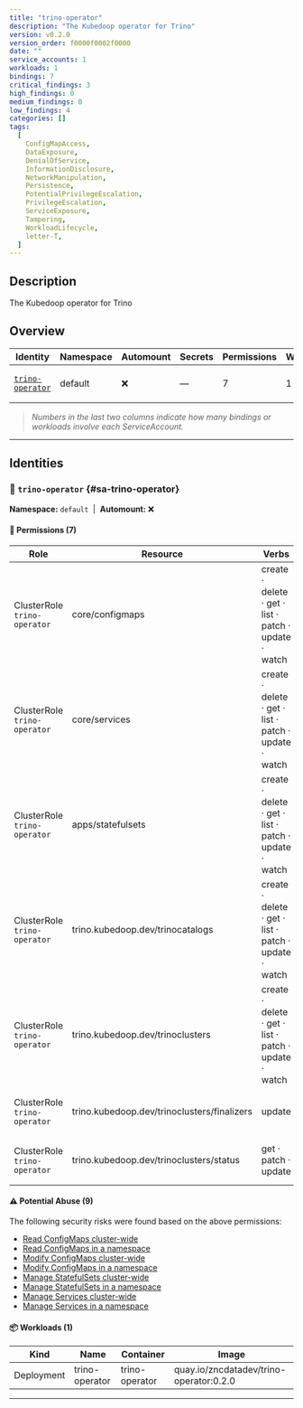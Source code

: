 ```yaml
---
title: "trino-operator"
description: "The Kubedoop operator for Trino"
version: v0.2.0
version_order: f0000f0002f0000
date: ""
service_accounts: 1
workloads: 1
bindings: 7
critical_findings: 3
high_findings: 0
medium_findings: 0
low_findings: 4
categories: []
tags:
  [
    ConfigMapAccess,
    DataExposure,
    DenialOfService,
    InformationDisclosure,
    NetworkManipulation,
    Persistence,
    PotentialPrivilegeEscalation,
    PrivilegeEscalation,
    ServiceExposure,
    Tampering,
    WorkloadLifecycle,
    letter-T,
  ]
---
```


## Description

The Kubedoop operator for Trino

## Overview

| Identity                               | Namespace | Automount | Secrets | Permissions | Workloads | Risk                    |
| -------------------------------------- | --------- | --------- | ------- | ----------- | --------- | ----------------------- |
| [`trino-operator`](#sa-trino-operator) | default   | ❌        | —       | 7           | 1         | {{< risk "Critical" >}} |

> _Numbers in the last two columns indicate how many bindings or workloads involve each ServiceAccount._

---

## Identities

### 🤖 `trino-operator` {#sa-trino-operator}

**Namespace:** `default`  |  **Automount:** ❌

#### 🔑 Permissions (7)

| Role                         | Resource                                    | Verbs                                                 | Risk                  | Tags                                                                                                                                                            |
| ---------------------------- | ------------------------------------------- | ----------------------------------------------------- | --------------------- | --------------------------------------------------------------------------------------------------------------------------------------------------------------- |
| ClusterRole `trino-operator` | core/configmaps                             | create · delete · get · list · patch · update · watch | {{< risk Critical >}} | {{< tag "ConfigMapAccess" >}} {{< tag "DataExposure" >}} {{< tag "InformationDisclosure" >}} {{< tag "PotentialPrivilegeEscalation" >}} {{< tag "Tampering" >}} |
| ClusterRole `trino-operator` | core/services                               | create · delete · get · list · patch · update · watch | {{< risk Critical >}} | {{< tag "DenialOfService" >}} {{< tag "NetworkManipulation" >}} {{< tag "ServiceExposure" >}} {{< tag "Tampering" >}}                                           |
| ClusterRole `trino-operator` | apps/statefulsets                           | create · delete · get · list · patch · update · watch | {{< risk Critical >}} | {{< tag "Persistence" >}} {{< tag "PotentialPrivilegeEscalation" >}} {{< tag "PrivilegeEscalation" >}} {{< tag "Tampering" >}} {{< tag "WorkloadLifecycle" >}}  |
| ClusterRole `trino-operator` | trino.kubedoop.dev/trinocatalogs            | create · delete · get · list · patch · update · watch | {{< risk Low >}}      |                                                                                                                                                                 |
| ClusterRole `trino-operator` | trino.kubedoop.dev/trinoclusters            | create · delete · get · list · patch · update · watch | {{< risk Low >}}      |                                                                                                                                                                 |
| ClusterRole `trino-operator` | trino.kubedoop.dev/trinoclusters/finalizers | update                                                | {{< risk Low >}}      |                                                                                                                                                                 |
| ClusterRole `trino-operator` | trino.kubedoop.dev/trinoclusters/status     | get · patch · update                                  | {{< risk Low >}}      |                                                                                                                                                                 |

#### ⚠️ Potential Abuse (9)

The following security risks were found based on the above permissions:

- [Read ConfigMaps cluster-wide](/rules/1022)
- [Read ConfigMaps in a namespace](/rules/1023)
- [Modify ConfigMaps cluster-wide](/rules/1024)
- [Modify ConfigMaps in a namespace](/rules/1025)
- [Manage StatefulSets cluster-wide](/rules/1037)
- [Manage StatefulSets in a namespace](/rules/1038)
- [Manage Services cluster-wide](/rules/1075)
- [Manage Services in a namespace](/rules/1076)

#### 📦 Workloads (1)

| Kind       | Name           | Container      | Image                                   |
| ---------- | -------------- | -------------- | --------------------------------------- |
| Deployment | trino-operator | trino-operator | quay.io/zncdatadev/trino-operator:0.2.0 |

---
